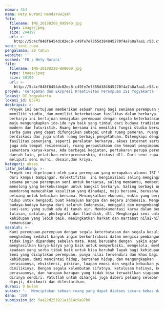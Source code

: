 ```yaml
---
nomor: 454
nama: Hety Nurani Handaruwiyah
foto:
  filename: IMG_20180208_095940.jpg
  type: image/jpeg
  size: 244197
  url: >-
    http://5c4cf848f6454dc02ec8-c49fe7e7355d384845270f4a7a0a7aa1.r53.cf2.rackcdn.com/9de33ea4-5b58-4df9-93cc-35398c63d164/IMG_20180208_095940.jpg
seni: seni_rupa
pengalaman: 20 tahun
website: ''
sosmed: 'FB : Hety Nurani'
file:
  filename: IMG-20180220-WA0009.jpg
  type: image/jpeg
  size: 30190
  url: >-
    http://5c4cf848f6454dc02ec8-c49fe7e7355d384845270f4a7a0a7aa1.r53.cf2.rackcdn.com/fcd8114f-2c51-4ee7-8fe7-edb2f4e21a68/IMG-20180220-WA0009.jpg
proyek: 'Keragaman dan Ekspresi Kreativitas Perempuan ISI Yogyakarta '
lokasi: DI Yogyakarta
lokasi_id: Q3741
deskripsi: >-
  Proyek ini bertujuan memberikan sebuah ruang bagi seniman perempuan yang tidak
  memiliki studio, dan memiliki keterbatasan fasilitas dalam berkarya. Ruang
  berkarya ini bertujuan memajukan perempuan dengan segala keterbatasan untuk
  maju mengungkapkan ide-ide nya baik yang timbul dari budaya tradisional,
  modern dan futuristik. Ruang bersama ini memiliki fungsi studio bersama, ruang
  serba guna yang dapat difungsikan sebagai untuk ruang pameran, ruang
  berdiskusi dan juga untuk ruang berbagi pengetahuan. Dilengkapi dengan
  fasilitas penunjang, seperti peralatan berkarya, akses internet serta ITC. Dan
  juga ada tempat residensial, ruang perpustakaan dan tempat penyimpanan
  sementara karya-karya. Ada berbagai kegiatan, pertukaran perupa perempuan dari
  daerah lain, pelatihan enterpreneurship, diskusi dll. Dari seni rupa yang
  meliputi seni murni, desain,dan kriya.
kategori: akses
latar_belakang: >-
  Proyek ini dipelopori oleh para perempuan yang merupakan alumni ISI Yogyakarta
  dari kampus Gampingan. Kolektifitas  ini menginisiasi saling mengingatkan
  sesama perupa perempuan seni untuk berkarya, saling membantu, memberi suport,
  menolong yang berkekurangan untuk bangkit berkarya. Saling berbagi untuk
  mendorong memecahkan kesulitan yang dihadapi, maju bersama, berusaha mencari
  peluang untuk kebaikan bersama. Meningkatkan ekonomi, waktu yang berguna ,
  hidup untuk mengapdi buat kemajuan bangsa dan negara Indonesia. Mengelola
  budaya-budaya bangsa dari seluruh Indonesia, menggali dan mengembangkan
  seni-seni yang sudah ada di tanah air. Mendokumentasi karya dalam bentuk
  tulisan, catatan, photografi dan flashdisk, dll. Menghargai seni untuk
  kehidupan yang lebih baik, meningkatkan harkat dan martabat nilai-nilai
  kemanusian.
masalah: >-
  Kami perempuan-perempuan dengan segala keterbatasan dan segala kesulitan yang
  menghadang sedikit banyak ingin berkontribusi dalam mengisi pembangunan dan
  tidak ingin dipandang sebelah mata. Kami berusaha dengan  yakin agar bisa
  menghasilkan karya-karya yang baik untuk memperbaiki, mengelola, membuat
  keadaan yang serba tidak baik untuk bisa berubah layak bagi kehidupan bersama.
  Seni yang diciptakan perempuan, punya nilai tersendiri dan khas bagi
  kehidupan, demi mencintai hidup, bertahan hidup, dan mengungkapkan
  perasaannya, eksistensi, pikiran, luapan emosi dan segala kebaikan yang
  dimilikinya. Dengan segala kelembutan sifatnya, ketulusan hatinya, kehalusan
  perasaannya, dan harapan-harapan yang tidak bisa terwakilkan siapapun selain
  dirinya sendiri. Patutlah untuk dihargai juga diberi peluang selebar-lebarnya,
  dipuji, dinikmati dan dilestarikan.
durasi: 9 bulan
sukses: "-  Menciptakan sebuah ruang yang dapat diakses secara bebas dan bertanggung-jawab oleh para perupa perempuan \r\n-  Menciptakan sebuah lingkungan yang kondusif dan aman bagi para perupa perempuan untuk berkarya\r\n-  Menciptakan inisiasi berbagai kegiatan perupa perempuan, sehingga dapat menjadi aktif dalam berpikir dan berkarya\r\n-  Tercipta kolaborasi antar perupa perempuan dari berbagai interdisipliner untuk membuka kemungkinan kreatifitas baru\r\n- Ruang bersama ini dapat berdiri secara mandiri dan berkesinambungan"
dana: '300'
submission_id: 5aa22d251921a1514c9a97b0
---
```

